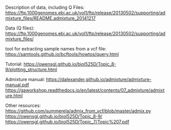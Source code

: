 Description of data, including Q Files:
https://ftp.1000genomes.ebi.ac.uk/vol1/ftp/release/20130502/supporting/admixture_files/README.admixture_20141217

Data (Q files):
https://ftp.1000genomes.ebi.ac.uk/vol1/ftp/release/20130502/supporting/admixture_files/


tool for extracting sample names from a vcf file: https://samtools.github.io/bcftools/howtos/query.html

Tutorial:
https://owensgl.github.io/biol525D/Topic_8-9/plotting_structure.html

Admixture manual:
https://dalexander.github.io/admixture/admixture-manual.pdf
https://gaworkshop.readthedocs.io/en/latest/contents/07_admixture/admixture.html

Other resources:
https://github.com/summerela/admix_from_vcf/blob/master/admix.py
https://owensgl.github.io/biol525D/Topic_8-9/
https://owensgl.github.io/biol525D/Topic_7/Topic%207.pdf
